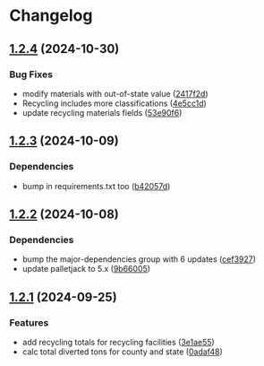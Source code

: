 # Changelog

## [1.2.4](https://github.com/agrc/wmrc-skid/compare/v1.2.3...v1.2.4) (2024-10-30)


### Bug Fixes

* modify materials with out-of-state value ([2417f2d](https://github.com/agrc/wmrc-skid/commit/2417f2d4fdce66b78f7b7f3b950386a750e7c3da))
* Recycling includes more classifications ([4e5cc1d](https://github.com/agrc/wmrc-skid/commit/4e5cc1deb63947aefb5f0a8af53723255aefd580))
* update recycling materials fields ([53e90f6](https://github.com/agrc/wmrc-skid/commit/53e90f6cbe97644ccc263d67028caaeb5f17861d))

## [1.2.3](https://github.com/agrc/wmrc-skid/compare/v1.2.2...v1.2.3) (2024-10-09)


### Dependencies

* bump in requirements.txt too ([b42057d](https://github.com/agrc/wmrc-skid/commit/b42057db988f8410cbde7e1ddecd09004791117b))

## [1.2.2](https://github.com/agrc/wmrc-skid/compare/v1.2.1...v1.2.2) (2024-10-08)


### Dependencies

* bump the major-dependencies group with 6 updates ([cef3927](https://github.com/agrc/wmrc-skid/commit/cef3927efa9fa905b4510becdeadb73398c07ffd))
* update palletjack to 5.x ([9b66005](https://github.com/agrc/wmrc-skid/commit/9b660050c866fa0192167e8dbb8893ede8c65329))

## [1.2.1](https://github.com/agrc/wmrc-skid/compare/1.2.0...v1.2.1) (2024-09-25)


### Features

* add recycling totals for recycling facilities ([3e1ae55](https://github.com/agrc/wmrc-skid/commit/3e1ae5523f59773026bc8afa90be920b8526ecf5))
* calc total diverted tons for county and state ([0adaf48](https://github.com/agrc/wmrc-skid/commit/0adaf480f4a0cd9ae098dae7697cc0a5a1f16eef))
